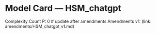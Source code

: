 ﻿# Model Card — HSM_chatgpt
Complexity Count P: 0  # update after amendments
Amendments v1: (link: amendments/HSM_chatgpt_v1.md)
